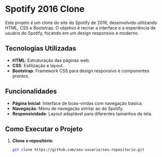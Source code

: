 # Spotify 2016 Clone

Este projeto é um clone do site do Spotify de 2016, desenvolvido utilizando HTML, CSS e Bootstrap. O objetivo é recriar a interface e a experiência de usuário do Spotify, focando em um design responsivo e moderno.

## Tecnologias Utilizadas

- **HTML**: Estruturação das páginas web.
- **CSS**: Estilização e layout.
- **Bootstrap**: Framework CSS para design responsivo e componentes prontos.

## Funcionalidades

- **Página Inicial**: Interface de boas-vindas com navegação básica.
- **Navegação**: Menu de navegação similar ao do Spotify.
- **Responsividade**: Layout adaptável para diferentes tamanhos de tela.

## Como Executar o Projeto

1. **Clone o repositório**:
   ```bash
   git clone https://github.com/seu-usuario/seu-repositorio.git
